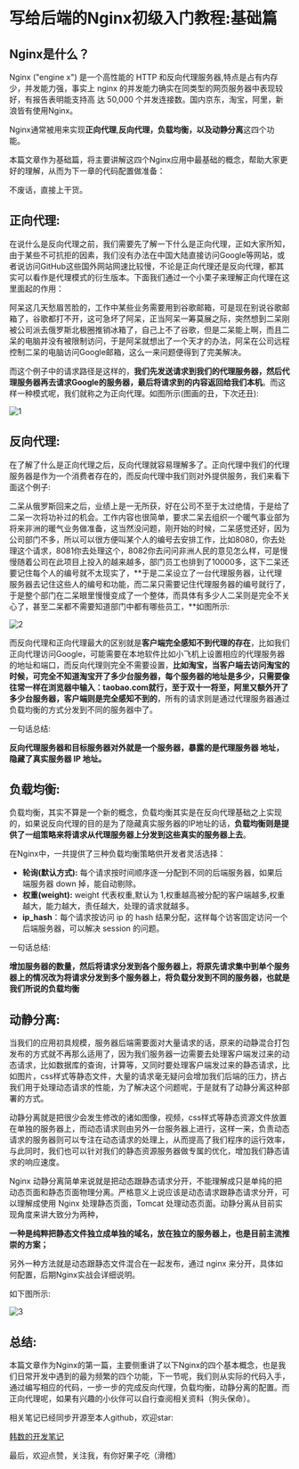 # 写给后端的Nginx初级入门教程:基础篇

## Nginx是什么？

Nginx ("engine x") 是一个高性能的 HTTP 和反向代理服务器,特点是占有内存少，并发能力强，事实上 nginx 的并发能力确实在同类型的网页服务器中表现较好，有报告表明能支持高 达 50,000 个并发连接数。国内京东，淘宝，阿里，新浪皆有使用Nginx。

Nginx通常被用来实现**正向代理**,**反向代理，负载均衡，以及动静分离**这四个功能。

本篇文章作为基础篇，将主要讲解这四个Nginx应用中最基础的概念，帮助大家更好的理解，从而为下一章的代码配置做准备：

不废话，直接上干货。

## 正向代理:

在说什么是反向代理之前，我们需要先了解一下什么是正向代理，正如大家所知，由于某些不可抗拒的因素，我们没有办法在中国大陆直接访问Google等网站，或者说访问GitHub这些国外网站网速比较慢，不论是正向代理还是反向代理，都其实可以看作是代理模式的衍生版本。下面我们通过一个小栗子来理解正向代理在这里面起的作用：

阿呆这几天愁眉苦脸的，工作中某些业务需要用到谷歌邮箱，可是现在别说谷歌邮箱了，谷歌都打不开，这可急坏了阿呆，正当阿呆一筹莫展之际，突然想到二呆刚被公司派去俄罗斯北极圈推销冰箱了，自己上不了谷歌，但是二呆能上啊，而且二呆的电脑并没有被限制访问，于是阿呆就想出了一个天才的办法，阿呆在公司远程控制二呆的电脑访问Google邮箱，这么一来问题便得到了完美解决。

而这个例子中的请求路径是这样的，**我们先发送请求到我们的代理服务器，然后代理服务器再去请求Google的服务器，最后将请求到的内容返回给我们本机**。而这样一种模式呢，我们就称之为正向代理。如图所示(图画的丑，下次还丑):

![1](E:\学习笔记\Ngnix\img\1.png)

## 反向代理:

在了解了什么是正向代理之后，反向代理就容易理解多了。正向代理中我们的代理服务器是作为一个消费者存在的，而反向代理中我们则对外提供服务，我们来看下面这个例子:

二呆从俄罗斯回来之后，业绩上是一无所获，好在公司不至于太过绝情，于是给了二呆一次将功补过的机会。工作内容也很简单，要求二呆去组织一个暖气事业部为将来非洲的暖气业务做准备，这当然没问题，刚开始的时候，二呆感觉还好，因为公司部门不多，所以可以很方便叫某个人的编号去安排工作，比如8080，你去处理这个请求，8081你去处理这个，8082你去问问非洲人民的意见怎么样，可是慢慢随着公司在此项目上投入的越来越多，部门员工也排到了10000多，这下二呆还要记住每个人的编号就不太现实了，**于是二呆设立了一台代理服务器，让代理服务器去记住这些人的编号和功能，而二呆只需要记住代理服务器的编号就行了，于是整个部门在二呆眼里慢慢变成了一个整体，而具体有多少人二呆则是完全不关心了，甚至二呆都不需要知道部门中都有哪些员工，**如图所示:

![2](E:\学习笔记\Ngnix\img\2.png)

而反向代理和正向代理最大的区别就是**客户端完全感知不到代理的存在**，比如我们正向代理访问Google，可能需要在本地软件比如小飞机上设置相应的代理服务器的地址和端口，而反向代理则完全不需要设置，**比如淘宝，当客户端去访问淘宝的时候，可完全不知道淘宝开了多少台服务器，每个服务器的地址是多少，只需要像往常一样在浏览器中输入：taobao.com就行，至于双十一将至，阿里又额外开了多少台服务器，客户端则是完全感知不到的**，所有的请求则是通过代理服务器通过负载均衡的方式分发到不同的服务器中了。

一句话总结:

**反向代理服务器和目标服务器对外就是一个服务器，暴露的是代理服务器 地址，隐藏了真实服务器 IP 地址。**



## 负载均衡:

负载均衡，其实不算是一个新的概念，负载均衡其实是在反向代理基础之上实现的，如果说反向代理的目的是为了隐藏真实服务器的IP地址的话，**负载均衡则是提供了一组策略来将请求从代理服务器上分发到这些真实的服务器上去**。

在Nginx中，一共提供了三种负载均衡策略供开发者灵活选择：

- **轮询(默认方式):**  每个请求按时间顺序逐一分配到不同的后端服务器，如果后端服务器 down 掉，能自动剔除。
- **权重(weight):**  weight 代表权重,默认为 1,权重越高被分配的客户端越多,权重越大，能力越大，责任越大，处理的请求就越多。
- **ip_hash**：每个请求按访问 ip 的 hash 结果分配，这样每个访客固定访问一个后端服务器，可以解决 session 的问题。

一句话总结:

**增加服务器的数量，然后将请求分发到各个服务器上，将原先请求集中到单个服务器上的情况改为将请求分发到多个服务器上，将负载分发到不同的服务器，也就是我们所说的负载均衡**



## 动静分离:

当我们的应用初具规模，服务器后端需要面对大量请求的话，原来的动静混合打包发布的方式就不再那么适用了，因为我们服务器一边需要去处理客户端发过来的动态请求，比如数据库的查询，计算等，又同时要处理客户端发过来的静态请求，比如图片，css样式等静态文件，大量的请求毫无疑问会增加我们后端的压力，挤占我们用于处理动态请求的性能，为了解决这个问题呢，于是就有了动静分离这种部署的方式。

动静分离就是把很少会发生修改的诸如图像，视频，css样式等静态资源文件放置在单独的服务器上，而动态请求则由另外一台服务器上进行，这样一来，负责动态请求的服务器则可以专注在动态请求的处理上，从而提高了我们程序的运行效率，与此同时，我们也可以针对我们的静态资源服务器做专属的优化，增加我们静态请求的响应速度。

Nginx 动静分离简单来说就是把动态跟静态请求分开，不能理解成只是单纯的把动态页面和静态页面物理分离。严格意义上说应该是动态请求跟静态请求分开，可以理解成使用 Nginx 处理静态页面，Tomcat 处理动态页面。动静分离从目前实现角度来讲大致分为两种，

**一种是纯粹把静态文件独立成单独的域名，放在独立的服务器上，也是目前主流推崇的方案；**

另外一种方法就是动态跟静态文件混合在一起发布，通过 nginx 来分开，具体如何配置，后期Nginx实战会详细说明。

如下图所示:

![3](E:\学习笔记\Ngnix\img\3.png)



## **总结:**

本篇文章作为Nginx的第一篇，主要侧重讲了以下Nginx的四个基本概念，也是我们日常开发中遇到的最为频繁的四个功能，下一节呢，我们则从实际的代码入手，通过编写相应的代码，一步一步的完成反向代理，负载均衡，动静分离的配置。而正向代理呢，如果有兴趣的小伙伴可以自行查阅相关资料（狗头保命）。

相关笔记已经同步开源至本人github，欢迎star:

[韩数的开发笔记](https://github.com/hanshuaikang/HanShu-Note)

最后，欢迎点赞，关注我，有你好果子吃（滑稽）


















